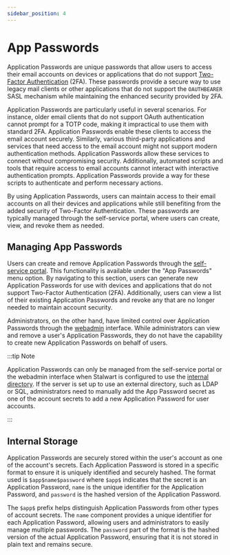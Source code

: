 ```yaml
---
sidebar_position: 4
---
```


# App Passwords

Application Passwords are unique passwords that allow users to access their email accounts on devices or applications that do not support [Two-Factor Authentication](/docs/auth/authentication/2fa) (2FA). These passwords provide a secure way to use legacy mail clients or other applications that do not support the `OAUTHBEARER` SASL mechanism while maintaining the enhanced security provided by 2FA.

Application Passwords are particularly useful in several scenarios. For instance, older email clients that do not support OAuth authentication cannot prompt for a TOTP code, making it impractical to use them with standard 2FA. Application Passwords enable these clients to access the email account securely. Similarly, various third-party applications and services that need access to the email account might not support modern authentication methods. Application Passwords allow these services to connect without compromising security. Additionally, automated scripts and tools that require access to email accounts cannot interact with interactive authentication prompts. Application Passwords provide a way for these scripts to authenticate and perform necessary actions.

By using Application Passwords, users can maintain access to their email accounts on all their devices and applications while still benefiting from the added security of Two-Factor Authentication. These passwords are typically managed through the self-service portal, where users can create, view, and revoke them as needed.

## Managing App Passwords

Users can create and remove Application Passwords through the [self-service portal](/docs/management/webadmin/selfservice). This functionality is available under the "App Passwords" menu option. By navigating to this section, users can generate new Application Passwords for use with devices and applications that do not support Two-Factor Authentication (2FA). Additionally, users can view a list of their existing Application Passwords and revoke any that are no longer needed to maintain account security.

Administrators, on the other hand, have limited control over Application Passwords through the [webadmin](/docs/management/webadmin/overview) interface. While administrators can view and remove a user's Application Passwords, they do not have the capability to create new Application Passwords on behalf of users. 

:::tip Note

Application Passwords can only be managed from the self-service portal or the webadmin interface when Stalwart is configured to use the [internal directory](/docs/auth/backend/internal). If the server is set up to use an external directory, such as LDAP or SQL, administrators need to manually add the App Password secret as one of the account secrets to add a new Application Password for user accounts.

:::

## Internal Storage

Application Passwords are securely stored within the user's account as one of the account's secrets. Each Application Password is stored in a specific format to ensure it is uniquely identified and securely hashed. The format used is `$app$name$password` where `$app$` indicates that the secret is an Application Password, `name` is the unique identifier for the Application Password, and `password` is the hashed version of the Application Password.

The `$app$` prefix helps distinguish Application Passwords from other types of account secrets. The `name` component provides a unique identifier for each Application Password, allowing users and administrators to easily manage multiple passwords. The `password` part of the format is the hashed version of the actual Application Password, ensuring that it is not stored in plain text and remains secure. 
